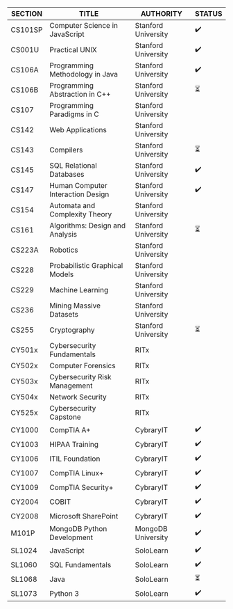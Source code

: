 |  SECTION  | TITLE  | AUTHORITY  | STATUS |
|---|---|---|---|
|  CS101SP | Computer Science in JavaScript  | Stanford University | ✔️ |
|  CS001U | Practical UNIX  | Stanford University | ✔️ |
|  CS106A | Programming Methodology in Java  | Stanford University | ✔️ |
|  CS106B | Programming Abstraction in C++  | Stanford University | ⏳ |
|  CS107 | Programming Paradigms in C | Stanford University |  |
|  CS142 | Web Applications  | Stanford University |  |
|  CS143 | Compilers  | Stanford University | ⏳ |
|  CS145 | SQL Relational Databases  | Stanford University | ✔️ |
|  CS147 | Human Computer Interaction Design  | Stanford University | ✔️ |
|  CS154 | Automata and Complexity Theory  | Stanford University |  |
|  CS161 | Algorithms: Design and Analysis | Stanford University | ⏳ |
|  CS223A | Robotics | Stanford University |  |
|  CS228 | Probabilistic Graphical Models | Stanford University |  |
|  CS229 | Machine Learning | Stanford University |  |
|  CS236 | Mining Massive Datasets | Stanford University |  |
|  CS255 | Cryptography | Stanford University | ⏳ |
|  CY501x | Cybersecurity Fundamentals | RITx |  |
|  CY502x | Computer Forensics | RITx |  |
|  CY503x | Cybersecurity Risk Management | RITx |  |
|  CY504x | Network Security | RITx |  |
|  CY525x | Cybersecurity Capstone | RITx |  |
|  CY1000 | CompTIA A+  | CybraryIT  | ✔️ |
|  CY1003  | HIPAA Training  | CybraryIT | ✔️ |
|  CY1006 | ITIL Foundation  | CybraryIT | ✔️ |
|  CY1007  | CompTIA Linux+  | CybraryIT | ✔️ |
|  CY1009  | CompTIA Security+  | CybraryIT | ✔️ |
|  CY2004  | COBIT  | CybraryIT  | ✔️ |
|  CY2008  | Microsoft SharePoint  | CybraryIT | ✔️ |
|  M101P | MongoDB Python Development  | MongoDB University | ✔️ |
|  SL1024 | JavaScript | SoloLearn  | ✔️ |
|  SL1060 | SQL Fundamentals | SoloLearn  | ✔️ |
|  SL1068 | Java | SoloLearn  | ⏳ |
|  SL1073 | Python 3 | SoloLearn  | ✔️ |
